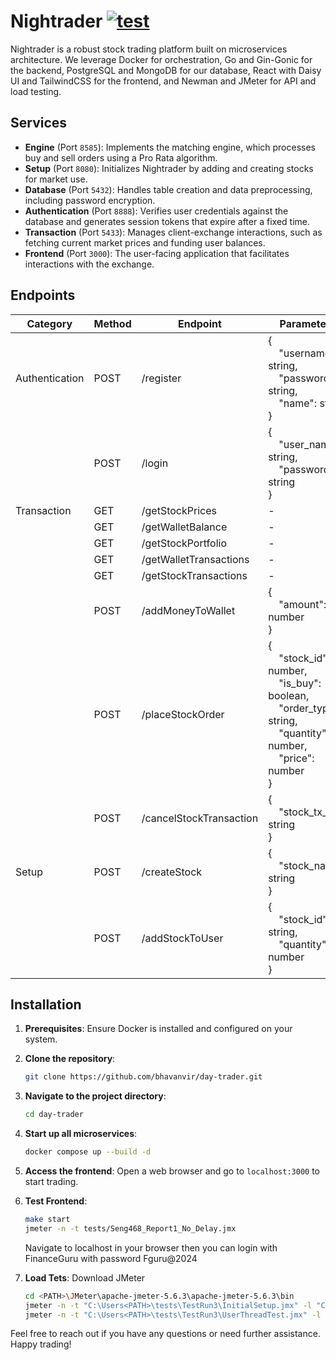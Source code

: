 # Nightrader [![test](https://github.com/bhavanvir/day-trader/actions/workflows/main.yml/badge.svg?branch=main)](https://github.com/bhavanvir/day-trader/actions/workflows/main.yml)

Nightrader is a robust stock trading platform built on microservices architecture. We leverage Docker for orchestration, Go and Gin-Gonic for the backend, PostgreSQL and MongoDB for our database, React with Daisy UI and TailwindCSS for the frontend, and Newman and JMeter for API and load testing.

## Services

- **Engine** (Port `8585`): Implements the matching engine, which processes buy and sell orders using a Pro Rata algorithm.
- **Setup** (Port `8080`): Initializes Nightrader by adding and creating stocks for market use.
- **Database** (Port `5432`): Handles table creation and data preprocessing, including password encryption.
- **Authentication** (Port `8888`): Verifies user credentials against the database and generates session tokens that expire after a fixed time.
- **Transaction** (Port `5433`): Manages client-exchange interactions, such as fetching current market prices and funding user balances.
- **Frontend** (Port `3000`): The user-facing application that facilitates interactions with the exchange.

## Endpoints

| Category       | Method | Endpoint                | Parameters                                                                                                                                                                                                                                                       |
| -------------- | ------ | ----------------------- | ---------------------------------------------------------------------------------------------------------------------------------------------------------------------------------------------------------------------------------------------------------------- |
| Authentication | POST   | /register               | { <br/> &nbsp;&nbsp;&nbsp;&nbsp;"username": string, <br/> &nbsp;&nbsp;&nbsp;&nbsp;"password": string, <br/> &nbsp;&nbsp;&nbsp;&nbsp;"name": string <br/> }                                                                                                       |
|                | POST   | /login                  | { <br/> &nbsp;&nbsp;&nbsp;&nbsp;"user_name": string, <br/> &nbsp;&nbsp;&nbsp;&nbsp;"password": string <br/> }                                                                                                                                                    |
| Transaction    | GET    | /getStockPrices         | -                                                                                                                                                                                                                                                                |
|                | GET    | /getWalletBalance       | -                                                                                                                                                                                                                                                                |
|                | GET    | /getStockPortfolio      | -                                                                                                                                                                                                                                                                |
|                | GET    | /getWalletTransactions  | -                                                                                                                                                                                                                                                                |
|                | GET    | /getStockTransactions   | -                                                                                                                                                                                                                                                                |
|                | POST   | /addMoneyToWallet       | { <br/> &nbsp;&nbsp;&nbsp;&nbsp;"amount": number <br/> }                                                                                                                                                                                                         |
|                | POST   | /placeStockOrder        | { <br/> &nbsp;&nbsp;&nbsp;&nbsp;"stock_id": number, <br/> &nbsp;&nbsp;&nbsp;&nbsp;"is_buy": boolean, <br/> &nbsp;&nbsp;&nbsp;&nbsp;"order_type": string, <br/> &nbsp;&nbsp;&nbsp;&nbsp;"quantity": number, <br/> &nbsp;&nbsp;&nbsp;&nbsp;"price": number <br/> } |
|                | POST   | /cancelStockTransaction | { <br/> &nbsp;&nbsp;&nbsp;&nbsp;"stock_tx_id": string <br/> }                                                                                                                                                                                                    |
| Setup          | POST   | /createStock            | { <br/> &nbsp;&nbsp;&nbsp;&nbsp;"stock_name": string <br/> }                                                                                                                                                                                                     |
|                | POST   | /addStockToUser         | { <br/> &nbsp;&nbsp;&nbsp;&nbsp;"stock_id": string, <br/> &nbsp;&nbsp;&nbsp;&nbsp;"quantity": number <br/> }                                                                                                                                                     |

## Installation

1. **Prerequisites**: Ensure Docker is installed and configured on your system.
2. **Clone the repository**:

   ```bash
   git clone https://github.com/bhavanvir/day-trader.git
   ```

3. **Navigate to the project directory**:

   ```bash
   cd day-trader
   ```

4. **Start up all microservices**:

   ```bash
   docker compose up --build -d
   ```

5. **Access the frontend**:
   Open a web browser and go to `localhost:3000` to start trading.

6. **Test Frontend**:

   ```bash
   make start
   jmeter -n -t tests/Seng468_Report1_No_Delay.jmx
   ```

   Navigate to localhost in your browser then you can login with FinanceGuru with password Fguru@2024

7. **Load Tets**:
   Download JMeter
   ```bash
   cd <PATH>\JMeter\apache-jmeter-5.6.3\apache-jmeter-5.6.3\bin
   jmeter -n -t "C:\Users<PATH>\tests\TestRun3\InitialSetup.jmx" -l "C:\Users<PATH>\tests\TestRun3\result\testresults1.jtl"
   jmeter -n -t "C:\Users<PATH>\tests\TestRun3\UserThreadTest.jmx" -l "C:\Users<PATH>\tests\TestRun3\result\testresults2.jtl"
   ```

Feel free to reach out if you have any questions or need further assistance. Happy trading!
